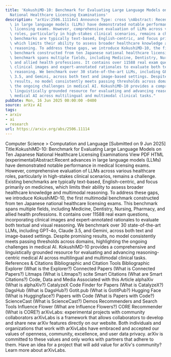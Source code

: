 ```yaml
---
title: 'KokushiMD-10: Benchmark for Evaluating Large Language Models on Ten Japanese
  National Healthcare Licensing Examinations'
description: "arXiv:2506.11114v1 Announce Type: cross \nAbstract: Recent advances\
  \ in large language models (LLMs) have demonstrated notable performance in medical\
  \ licensing exams. However, comprehensive evaluation of LLMs across various healthcare\
  \ roles, particularly in high-stakes clinical scenarios, remains a challenge. Existing\
  \ benchmarks are typically text-based, English-centric, and focus primarily on medicines,\
  \ which limits their ability to assess broader healthcare knowledge and multimodal\
  \ reasoning. To address these gaps, we introduce KokushiMD-10, the first multimodal\
  \ benchmark constructed from ten Japanese national healthcare licensing exams. This\
  \ benchmark spans multiple fields, including Medicine, Dentistry, Nursing, Pharmacy,\
  \ and allied health professions. It contains over 11588 real exam questions, incorporating\
  \ clinical images and expert-annotated rationales to evaluate both textual and visual\
  \ reasoning. We benchmark over 30 state-of-the-art LLMs, including GPT-4o, Claude\
  \ 3.5, and Gemini, across both text and image-based settings. Despite promising\
  \ results, no model consistently meets passing thresholds across domains, highlighting\
  \ the ongoing challenges in medical AI. KokushiMD-10 provides a comprehensive and\
  \ linguistically grounded resource for evaluating and advancing reasoning-centric\
  \ medical AI across multilingual and multimodal clinical tasks."
pubDate: Mon, 16 Jun 2025 00:00:00 -0400
source: arXiv AI
tags:
- arxiv
- ai
- research
url: https://arxiv.org/abs/2506.11114
---
```


Computer Science > Computation and Language
[Submitted on 9 Jun 2025]
Title:KokushiMD-10: Benchmark for Evaluating Large Language Models on Ten Japanese National Healthcare Licensing Examinations
View PDF HTML (experimental)Abstract:Recent advances in large language models (LLMs) have demonstrated notable performance in medical licensing exams. However, comprehensive evaluation of LLMs across various healthcare roles, particularly in high-stakes clinical scenarios, remains a challenge. Existing benchmarks are typically text-based, English-centric, and focus primarily on medicines, which limits their ability to assess broader healthcare knowledge and multimodal reasoning. To address these gaps, we introduce KokushiMD-10, the first multimodal benchmark constructed from ten Japanese national healthcare licensing exams. This benchmark spans multiple fields, including Medicine, Dentistry, Nursing, Pharmacy, and allied health professions. It contains over 11588 real exam questions, incorporating clinical images and expert-annotated rationales to evaluate both textual and visual reasoning. We benchmark over 30 state-of-the-art LLMs, including GPT-4o, Claude 3.5, and Gemini, across both text and image-based settings. Despite promising results, no model consistently meets passing thresholds across domains, highlighting the ongoing challenges in medical AI. KokushiMD-10 provides a comprehensive and linguistically grounded resource for evaluating and advancing reasoning-centric medical AI across multilingual and multimodal clinical tasks.
References & Citations
Bibliographic and Citation Tools
Bibliographic Explorer (What is the Explorer?)
Connected Papers (What is Connected Papers?)
Litmaps (What is Litmaps?)
scite Smart Citations (What are Smart Citations?)
Code, Data and Media Associated with this Article
alphaXiv (What is alphaXiv?)
CatalyzeX Code Finder for Papers (What is CatalyzeX?)
DagsHub (What is DagsHub?)
Gotit.pub (What is GotitPub?)
Hugging Face (What is Huggingface?)
Papers with Code (What is Papers with Code?)
ScienceCast (What is ScienceCast?)
Demos
Recommenders and Search Tools
Influence Flower (What are Influence Flowers?)
CORE Recommender (What is CORE?)
arXivLabs: experimental projects with community collaborators
arXivLabs is a framework that allows collaborators to develop and share new arXiv features directly on our website.
Both individuals and organizations that work with arXivLabs have embraced and accepted our values of openness, community, excellence, and user data privacy. arXiv is committed to these values and only works with partners that adhere to them.
Have an idea for a project that will add value for arXiv's community? Learn more about arXivLabs.